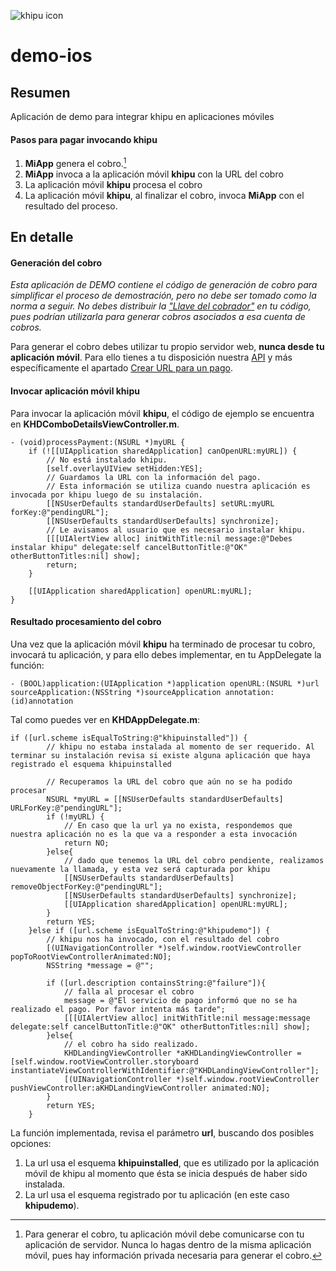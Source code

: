 ![khipu icon](https://khipu.com/static/PQ8tVyLGqIdrEmQCTGUHFm06ewfuXIs1D9bmoDo68U1.png)

# demo-ios

## Resumen

Aplicación de demo para integrar khipu en aplicaciones móviles


####  Pasos para pagar invocando khipu

1. **MiApp** genera el cobro.[^1]
2. **MiApp** invoca a la aplicación móvil **khipu** con la URL del cobro
3. La aplicación móvil **khipu** procesa el cobro 
4. La aplicación móvil **khipu**, al finalizar el cobro, invoca **MiApp** con el resultado del proceso.

[^1]: Para generar el cobro, tu aplicación móvil debe comunicarse con tu aplicación de servidor. Nunca lo hagas dentro de la misma aplicación móvil, pues hay información privada necesaria para generar el cobro.


## En detalle


#### Generación del cobro
*Esta aplicación de DEMO contiene el código de generación de cobro para simplificar el proceso de demostración, pero no debe ser tomado como la norma a seguir. No debes distribuir la ["Llave del cobrador"](https://khipu.com/api/1.2/docs#llave-del-cobrador) en tu código, pues podrían utilizarla para generar cobros asociados a esa cuenta de cobros.*

Para generar el cobro debes utilizar tu propio servidor web, **nunca desde tu aplicación móvil**. Para ello tienes a tu disposición nuestra [API](https://khipu.com/api/1.2/docs) y más específicamente el apartado [Crear URL para un pago](https://khipu.com/api/1.2/docs#crear-url).

#### Invocar aplicación móvil khipu
Para invocar la aplicación móvil **khipu**, el código de ejemplo se encuentra en **KHDComboDetailsViewController.m**. 

```
- (void)processPayment:(NSURL *)myURL {
    if (![[UIApplication sharedApplication] canOpenURL:myURL]) {
        // No está instalado khipu.
        [self.overlayUIView setHidden:YES];
        // Guardamos la URL con la información del pago.
        // Esta información se utiliza cuando nuestra aplicación es invocada por khipu luego de su instalación.
        [[NSUserDefaults standardUserDefaults] setURL:myURL forKey:@"pendingURL"];
        [[NSUserDefaults standardUserDefaults] synchronize];
        // Le avisamos al usuario que es necesario instalar khipu.
        [[[UIAlertView alloc] initWithTitle:nil message:@"Debes instalar khipu" delegate:self cancelButtonTitle:@"OK" otherButtonTitles:nil] show];
        return;
    }
    
    [[UIApplication sharedApplication] openURL:myURL];
}

```

#### Resultado procesamiento del cobro
Una vez que la aplicación móvil **khipu** ha terminado de procesar tu cobro, invocará tu aplicación, y para ello debes implementar, en tu AppDelegate la función:

```
- (BOOL)application:(UIApplication *)application openURL:(NSURL *)url sourceApplication:(NSString *)sourceApplication annotation:(id)annotation
```
Tal como puedes ver en  **KHDAppDelegate.m**:

```
if ([url.scheme isEqualToString:@"khipuinstalled"]) {
        // khipu no estaba instalada al momento de ser requerido. Al terminar su instalación revisa si existe alguna aplicación que haya registrado el esquema khipuinstalled
        
        // Recuperamos la URL del cobro que aún no se ha podido procesar
        NSURL *myURL = [[NSUserDefaults standardUserDefaults] URLForKey:@"pendingURL"];
        if (!myURL) {
            // En caso que la url ya no exista, respondemos que nuestra aplicación no es la que va a responder a esta invocación
            return NO;
        }else{
            // dado que tenemos la URL del cobro pendiente, realizamos nuevamente la llamada, y esta vez será capturada por khipu
            [[NSUserDefaults standardUserDefaults] removeObjectForKey:@"pendingURL"];
            [[NSUserDefaults standardUserDefaults] synchronize];
            [[UIApplication sharedApplication] openURL:myURL];
        }
        return YES;
    }else if ([url.scheme isEqualToString:@"khipudemo"]) {
        // khipu nos ha invocado, con el resultado del cobro
        [(UINavigationController *)self.window.rootViewController popToRootViewControllerAnimated:NO];
        NSString *message = @"";

        if ([url.description containsString:@"failure"]){
            // falla al procesar el cobro
            message = @"El servicio de pago informó que no se ha realizado el pago. Por favor intenta más tarde";
            [[[UIAlertView alloc] initWithTitle:nil message:message delegate:self cancelButtonTitle:@"OK" otherButtonTitles:nil] show];
        }else{
            // el cobro ha sido realizado.
            KHDLandingViewController *aKHDLandingViewController = [self.window.rootViewController.storyboard instantiateViewControllerWithIdentifier:@"KHDLandingViewController"];
            [(UINavigationController *)self.window.rootViewController pushViewController:aKHDLandingViewController animated:NO];
        }
        return YES;
    }
```

La función implementada, revisa el parámetro **url**, buscando dos posibles opciones:

1. La url usa el esquema **khipuinstalled**, que es utilizado por la aplicación móvil de khipu al momento que ésta se inicia después de haber sido instalada.
2. La url usa el esquema registrado por tu aplicación (en este caso **khipudemo**).



